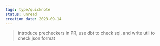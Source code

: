 ```yaml
---
tags: type/quicknote
status: unread
creation date: 2023-09-14
---
```


> introduce precheckers in PR, use dbt to check sql, and write util to check json format